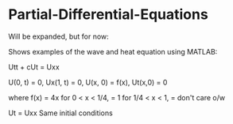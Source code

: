 # Partial-Differential-Equations

Will be expanded, but for now:

Shows examples of the wave and heat equation using MATLAB: 

Utt + cUt = Uxx

U(0, t) = 0, Ux(1, t) = 0, U(x, 0) = f(x), Ut(x,0) = 0

where f(x) = 4x for 0 < x < 1/4,
           = 1 for 1/4 < x < 1,
           = don't care o/w

Ut = Uxx 
Same initial conditions

